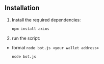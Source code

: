 ## Installation 

1. Install the required dependencies:
    ```sh
    npm install axios
    ```
2. run the script:
-  format `node bot.js <your wallet address>`
    ```sh
    node bot.js
    ```
